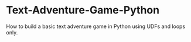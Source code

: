 # Text-Adventure-Game-Python
How to build a basic text adventure game in Python using UDFs and loops only. 
